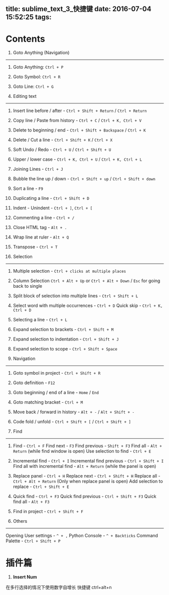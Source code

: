 title: sublime_text_3_快捷键
date: 2016-07-04 15:52:25
tags:
---

Contents
=========

1. Goto Anything (Navigation)
------------------------------

1. Goto Anything: `Ctrl + P`
2. Goto Symbol: `Ctrl + R`
3. Goto Line: `Ctrl + G`


2. Editing text
----------------

1.  Insert line before / after - `Ctrl + Shift + Return` / `Ctrl + Return`
2.  Copy line / Paste from history - `Ctrl + C` / `Ctrl + K, Ctrl + V`
3.  Delete to beginning / end - `Ctrl + Shift + Backspace` / `Ctrl + K`
4.  Delete / Cut a line - `Ctrl + Shift + K` / `Ctrl + X`
5.  Soft Undo / Redo - `Ctrl + U` / `Ctrl + Shift + U`
6.  Upper / lower case - `Ctrl + K, Ctrl + U` / `Ctrl + K, Ctrl + L`
7.  Joining Lines - `Ctrl + J`
8.  Bubble the line up / down - `Ctrl + Shift + up` / `Ctrl + Shift + down`
9.  Sort a line - `F9`
10. Duplicating a line - `Ctrl + Shift + D`
11. Indent - Unindent - `Ctrl + ]`, `Ctrl + [`
12. Commenting a line - `Ctrl + /`
13. Close HTML tag - `Alt + .`
14. Wrap line at ruler - `Alt + Q`
15. Transpose - `Ctrl + T`


3. Selection
-------------

1.  Multiple selection - `Ctrl + clicks at multiple places`
2.  Column Selection
    `Ctrl + Alt + Up` or `Ctrl + Alt + Down` / `Esc` for going back to single
3.  Split block of selection into multiple lines - `Ctrl + Shift + L`
4.  Select word with multiple occurrences - `Ctrl + D`
    Quick skip - `Ctrl + K, Ctrl + D`
5.  Selecting a line - `Ctrl + L`
6.  Expand selection to brackets - `Ctrl + Shift + M`
7.  Expand selection to indentation - `Ctrl + Shift + J`
8.  Expand selection to scope - `Ctrl + Shift + Space`


4. Navigation
--------------

1.  Goto symbol in project - `Ctrl + Shift + R`
2.  Goto definition - `F12`
3.  Goto beginning / end of a line - `Home` / `End`
4.  Goto matching bracket - `Ctrl + M`
5.  Move back / forward in history - `Alt + -` / `Alt + Shift + -`
6.  Code fold / unfold - `Ctrl + Shift + [` / `Ctrl + Shift + ]`


5. Find
--------

1.  Find - `Ctrl + F`
    Find next - `F3`
    Find previous - `Shift + F3`
    Find all - `Alt + Return` (while find window is open)
    Use selection to find - `Ctrl + E`
2.  Incremental find - `Ctrl + I`
    Incremental find previous - `Ctrl + Shift + I`
    Find all with incremental find - `Alt + Return` (while the panel is open)
3.  Replace panel - `Ctrl + H`
    Replace next - `Ctrl + Shift + H`
    Replace all - `Ctrl + Alt + Return` (Only when replace panel is open)
    Add selection to replace - `Ctrl + Shift + E`
4.  Quick find - `Ctrl + F3`
    Quick find previous - `Ctrl + Shift + F3`
    Quick find all - `Alt + F3`
5.  Find in project - `Ctrl + Shift + F`


6. Others
----------

Opening User settings - `^ + ,`
Python Console - `^ + Backticks`
Command Palette - `Ctrl + Shift + P`


插件篇
===========
1. **Insert Num**

在多行选择的情况下使用数字自增长 
快捷键 ctrl+alt+n




